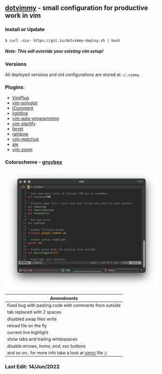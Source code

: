 ## [dotvimmy](https://github.com/sfate/dotvimmy) - small configuration for productive work in vim

### Install or Update
`$ curl -sLo- https://git.io/dotvimmy-deploy.sh | bash`
##### *Note*: This will override your existing vim setup!

### Versions
All deployed versions and old configurations are stored at `~/.vimmy`.

### Plugins:
* [VimPlug](https://github.com/junegunn/vim-plug)
* [vim-polyglot](https://github.com/sheerun/vim-polyglot)
* [tComment](https://github.com/vim-scripts/tComment)
* [lightline](https://github.com/itchyny/lightline.vim)
* [vim-auto-programming](https://github.com/sfate/vim-auto-programming)
* [vim-startify](https://github.com/mhinz/vim-startify)
* [ferret](https://github.com/wincent/ferret)
* [rainbow](https://github.com/luochen1990/rainbow)
* [vim-matchup](https://github.com/andymass/vim-matchup)
* [ale](https://github.com/dense-analysis/ale)
* [vim-zoom](https://github.com/dhruvasagar/vim-zoom)

### Colorscheme - [gruvbox](https://github.com/morhetz/gruvbox)
![Colorscheme preview](/preview.png)

|Amendments|
|---|
|fixed bug with pasting code with comments from outside|
|tab replaced with 2 spaces|
|disabled swap files write|
|reload file on the fly|
|current line highlight|
|show tabs and trailing whitespaces|
|disable *arrows*, *home*, *end*, *esc* buttons|
|and so on.. for more info take a look at [vimrc](https://github.com/sfate/dotvimmy/blob/master/vimrc) file ;)|

### Last Edit: 14/Jun/2022
